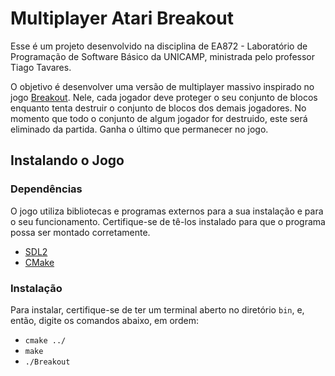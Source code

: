 # Multiplayer Atari Breakout

Esse é um projeto desenvolvido na disciplina de EA872 - Laboratório de Programação de Software Básico da UNICAMP, ministrada pelo professor Tiago Tavares.

O objetivo é desenvolver uma versão de multiplayer massivo inspirado no jogo [Breakout](https://en.wikipedia.org/wiki/Breakout_(video_game)). Nele, cada jogador deve proteger o seu conjunto de blocos enquanto tenta destruir o conjunto de blocos dos demais jogadores. No momento que todo o conjunto de algum jogador for destruido, este será eliminado da partida. Ganha o último que permanecer no jogo.

## Instalando o Jogo

### Dependências

O jogo utiliza bibliotecas e programas externos para a sua instalação e para o seu funcionamento. Certifique-se de tê-los instalado para que o programa possa ser montado corretamente.

- [SDL2](https://www.libsdl.org/download-2.0.php)
- [CMake](https://cmake.org/)

### Instalação

Para instalar, certifique-se de ter um terminal aberto no diretório ```bin```, e, então, digite os comandos abaixo, em ordem:

- ```cmake ../```
- ```make```
- ```./Breakout``` 